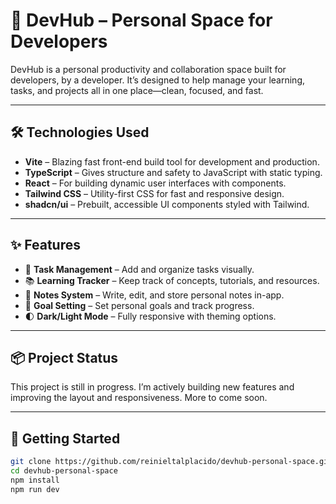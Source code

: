 # 🚀 DevHub – Personal Space for Developers

DevHub is a personal productivity and collaboration space built for developers, by a developer. It’s designed to help manage your learning, tasks, and projects all in one place—clean, focused, and fast.

---

## 🛠️ Technologies Used

- **Vite** – Blazing fast front-end build tool for development and production.
- **TypeScript** – Gives structure and safety to JavaScript with static typing.
- **React** – For building dynamic user interfaces with components.
- **Tailwind CSS** – Utility-first CSS for fast and responsive design.
- **shadcn/ui** – Prebuilt, accessible UI components styled with Tailwind.

---

## ✨ Features

- 🔖 **Task Management** – Add and organize tasks visually.
- 📚 **Learning Tracker** – Keep track of concepts, tutorials, and resources.
- 💬 **Notes System** – Write, edit, and store personal notes in-app.
- 🎯 **Goal Setting** – Set personal goals and track progress.
- 🌓 **Dark/Light Mode** – Fully responsive with theming options.

---

## 📦 Project Status

This project is still in progress. I’m actively building new features and improving the layout and responsiveness. More to come soon.

---

## 📁 Getting Started

```bash
git clone https://github.com/reinieltalplacido/devhub-personal-space.git
cd devhub-personal-space
npm install
npm run dev
